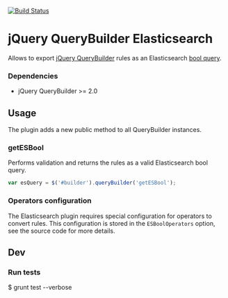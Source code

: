 [![Build Status](https://travis-ci.org/piotch/jQuery-QueryBuilder-Elasticsearch.svg?branch=master)](https://travis-ci.org/piotch/jQuery-QueryBuilder-Elasticsearch)

# jQuery QueryBuilder Elasticsearch

Allows to export [jQuery QueryBuilder](http://mistic100.github.io/jQuery-QueryBuilder) rules as an Elasticsearch [bool query](https://www.elastic.co/guide/en/elasticsearch/reference/current/query-dsl-bool-query.html).

### Dependencies
 * jQuery QueryBuilder >= 2.0

## Usage

The plugin adds a new public method to all QueryBuilder instances.

### getESBool

Performs validation and returns the rules as a valid Elasticsearch bool query.

```js
var esQuery = $('#builder').queryBuilder('getESBool');
```

### Operators configuration

The Elasticsearch plugin requires special configuration for operators to convert rules. This configuration is stored in the ```ESBoolOperators``` option, see the source code for more details.

## Dev

### Run tests

$ grunt test --verbose
